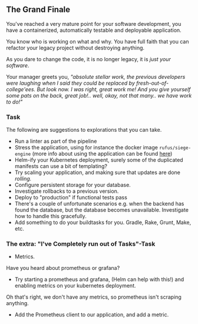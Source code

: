 ## The Grand Finale

You've reached a very mature point for your software development,
you have a containerized, automatically testable and deployable application.

You know who is working on what and why. You have full faith that you can refactor your legacy project without destroying anything.

As you dare to change the code, it is no longer legacy, it is _just your software_.

Your manager greets you, _"absolute stellar work,
the previous developers were laughing
when I said they could be replaced by fresh-out-of-college'ees.
But look now. I was right, great work me!
And you give yourself some pats on the back, great job!..
well, okay, not that many.. we have work to do!"_

### Task

The following are suggestions to explorations that you can take.

- Run a linter as part of the pipeline
- Stress the application, using for instance the docker image `rufus/siege-engine`
  (more info about using the application can be found
  [here](https://www.linode.com/docs/tools-reference/tools/load-testing-with-siege/))
- Helm-ify your Kubernetes deployment,
  surely some of the duplicated manifests can use a bit of templating?
- Try scaling your application, and making sure that updates are done _rolling._
- Configure persistent storage for your database.
- Investigate rollbacks to a previous version.
- Deploy to "production" if functional tests pass
- There's a couple of unfortunate scenarios e.g.
    when the backend has found the database,
    but the database becomes unavailable.
    Investigate how to handle this gracefully.
- Add something to do your buildtasks for you. Gradle, Rake, Grunt, Make, etc.

### The extra: "I've Completely run out of Tasks"-Task

- Metrics.

Have you heard about prometheus or grafana?

- Try starting a prometheus and grafana, (Helm can help with this!)
  and enabling metrics on your kubernetes deployment.

Oh that's right, we don't have any metrics,
  so prometheus isn't scraping anything.

- Add the Prometheus client to our application,
  and add a metric.
